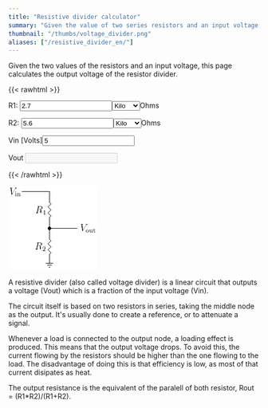 ```yaml
---
title: "Resistive divider calculator"
summary: "Given the value of two series resistors and an input voltage, it calculates the output voltage of a resistive divider."
thumbnail: "/thumbs/voltage_divider.png"
aliases: ["/resistive_divider_en/"]
---
```

Given the two values of the resistors and an input voltage, this page calculates the output voltage of the resistor divider.

{{< rawhtml >}}
<form action="">
<p>R1: <input name="r1" value="2.7" id="r1" class="w3-input w3-border" type="number"/><select name="r1Scale" id="r1Scale" class="w3-select w3-border">
  <option></option>
  <option selected="selected">Kilo</option>
  <option>Mega</option>
</select>Ohms</p>
<p>R2: <input name="r2" value="5.6" id="r2" class="w3-input w3-border" type="number"/><select name="r2Scale" id="r2Scale" class="w3-select w3-border">
  <option></option>
  <option selected="selected">Kilo</option>
  <option>Mega</option>
</select>Ohms</p>
<p>Vin [Volts]<input name="vin" value="5" id="vin" class="w3-input w3-border" type="number"/></p>
<p>Vout <input name="vout" disabled="disabled" id="vout" class="w3-input w3-border"/></p>
</form>
<script src="/inc/calculators/voltage_divider.js"></script>
{{< /rawhtml >}}

![Resistive divider](/images/divisorresistivo.png)

A resistive divider (also called voltage divider) is a linear circuit that outputs a voltage (Vout) which is a fraction of the input voltage (Vin).

The circuit itself is based on two resistors in series, taking the middle node as the output. It's usually done to create a reference, or to attenuate a signal.

Whenever a load is connected to the output node, a loading effect is produced. This means that the output voltage drops. To avoid this, the current flowing by the resistors should be higher than the one flowing to the load. The disadvantage of doing this is that efficiency is low, as most of that current disipates as heat.

The output resistance is the equivalent of the paralell of both resistor, Rout = (R1*R2)/(R1+R2).
